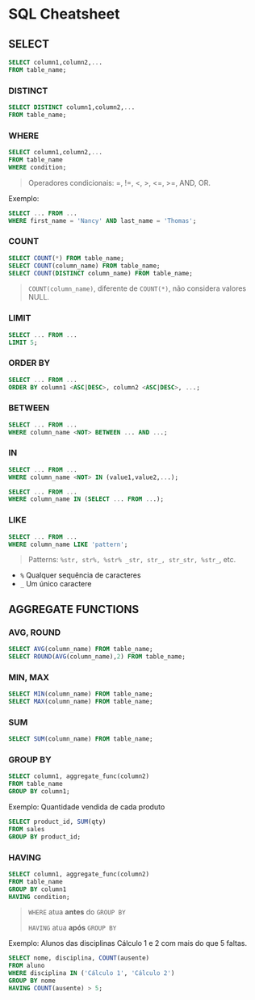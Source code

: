 # SQL Cheatsheet

## SELECT

```sql
SELECT column1,column2,...
FROM table_name;
```

### DISTINCT

```sql
SELECT DISTINCT column1,column2,...
FROM table_name;
```

### WHERE

```sql
SELECT column1,column2,...
FROM table_name
WHERE condition;
```

> Operadores condicionais: =, !=, <, >, <=, >=, AND, OR.

Exemplo:

```sql
SELECT ... FROM ...
WHERE first_name = 'Nancy' AND last_name = 'Thomas';
```

### COUNT

```sql
SELECT COUNT(*) FROM table_name;
SELECT COUNT(column_name) FROM table_name;
SELECT COUNT(DISTINCT column_name) FROM table_name;
```

> `COUNT(column_name)`, diferente de `COUNT(*)`, não considera valores NULL.

### LIMIT

```sql
SELECT ... FROM ...
LIMIT 5;
```

### ORDER BY

```sql
SELECT ... FROM ...
ORDER BY column1 <ASC|DESC>, column2 <ASC|DESC>, ...;
```

### BETWEEN

```sql
SELECT ... FROM ...
WHERE column_name <NOT> BETWEEN ... AND ...;
```

### IN

```sql
SELECT ... FROM ...
WHERE column_name <NOT> IN (value1,value2,...);
```

```sql
SELECT ... FROM ...
WHERE column_name IN (SELECT ... FROM ...);
```

### LIKE

```sql
SELECT ... FROM ...
WHERE column_name LIKE 'pattern';
```

> Patterns: `%str, str%, %str% _str, str_, str_str, %str_`, etc.

- `%` Qualquer sequência de caracteres
- `_` Um único caractere

## AGGREGATE FUNCTIONS

### AVG, ROUND

```sql
SELECT AVG(column_name) FROM table_name;
SELECT ROUND(AVG(column_name),2) FROM table_name;
```

### MIN, MAX

```sql
SELECT MIN(column_name) FROM table_name;
SELECT MAX(column_name) FROM table_name;
```

### SUM

```sql
SELECT SUM(column_name) FROM table_name;
```

### GROUP BY

```sql
SELECT column1, aggregate_func(column2)
FROM table_name
GROUP BY column1;
```

Exemplo: Quantidade vendida de cada produto

```sql
SELECT product_id, SUM(qty)
FROM sales
GROUP BY product_id;
```

### HAVING

```sql
SELECT column1, aggregate_func(column2)
FROM table_name
GROUP BY column1
HAVING condition;
```

> `WHERE` atua **antes** do `GROUP BY`
> 
> `HAVING` atua **após** `GROUP BY`

Exemplo: Alunos das disciplinas Cálculo 1 e 2 com mais do que 5 faltas.

```sql
SELECT nome, disciplina, COUNT(ausente)
FROM aluno
WHERE disciplina IN ('Cálculo 1', 'Cálculo 2')
GROUP BY nome
HAVING COUNT(ausente) > 5;
```
